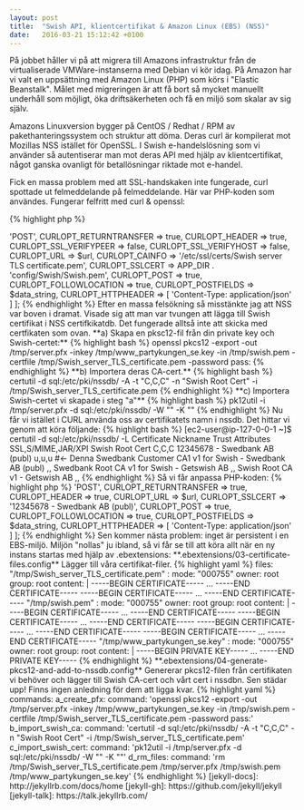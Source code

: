 ```yaml
---
layout: post
title:  "Swish API, klientcertifikat & Amazon Linux (EBS) (NSS)"
date:   2016-03-21 15:12:42 +0100
---
```

På jobbet håller vi på att migrera till Amazons infrastruktur från de virtualiserade VMWare-instanserna med Debian vi kör idag. På Amazon har vi valt en uppsättning med Amazon Linux (PHP) som körs i "Elastic Beanstalk". Målet med migreringen är att få bort så mycket manuellt underhåll som möjligt, öka driftsäkerheten och få en miljö som skalar av sig själv.

Amazons Linuxversion bygger på CentOS / Redhat / RPM av pakethanteringssystem och struktur att döma. Deras curl är kompilerat mot Mozillas NSS istället för OpenSSL. I Swish e-handelslösning som vi använder så autentiserar man mot deras API med hjälp av klientcertifikat, något ganska ovanligt för betallösningar riktade mot e-handel.  

Fick en massa problem med att SSL-handskaken inte fungerade, curl spottade ut felmeddelande på felmeddelande. Här var PHP-koden som användes. Fungerar felfritt med curl & openssl:

{% highlight php %}
<?php
$options = [
   CURLOPT_CUSTOMREQUEST => 'POST',
   CURLOPT_RETURNTRANSFER => true,
   CURLOPT_HEADER => true,
   CURLOPT_SSL_VERIFYPEER => false,
   CURLOPT_SSL_VERIFYHOST => false,
   CURLOPT_URL => $url,
   CURLOPT_CAINFO => '/etc/ssl/certs/Swish server TLS certificate.pem',
   CURLOPT_SSLCERT => APP_DIR . 'config/Swish/Swish.pem',
   CURLOPT_POST => true,
   CURLOPT_FOLLOWLOCATION => true,
   CURLOPT_POSTFIELDS => $data_string,
   CURLOPT_HTTPHEADER => [
       'Content-Type: application/json'
   ]
];
{% endhighlight %}

Efter en massa felsökning så misstänkte jag att NSS var boven i dramat. Visade sig att man var tvungen att lägga till Swish certifikat i NSS certifkikatdb. Det fungerade alltså inte att skicka med certfikaten som ovan.

**a) Skapa en pksc12-fil från din private key och Swish-certet:**
{% highlight bash %}
openssl pkcs12 -export -out /tmp/server.pfx -inkey /tmp/www_partykungen_se.key -in /tmp/swish.pem -certfile /tmp/Swish_server_TLS_certificate.pem -password pass:
{% endhighlight %}

**b) Importera deras CA-cert.**
{% highlight bash %}
certutil -d sql:/etc/pki/nssdb/ -A -t "C,C,C" -n "Swish Root Cert" -i /tmp/Swish_server_TLS_certificate.pem
{% endhighlight %}

**c) Importera Swish-certet vi skapade i steg "a"**
{% highlight bash %}
pk12util -i /tmp/server.pfx -d sql:/etc/pki/nssdb/ -W "" -K ""
{% endhighlight %}

Nu får vi istället i CURL använda oss av certifikatets namn i nssdb. Det hittar vi genom att köra följande:

{% highlight bash %}
[ec2-user@ip-127-0-0-1 ~]$ certutil -d sql:/etc/pki/nssdb/ -L

Certificate Nickname                                         Trust Attributes
                                                             SSL,S/MIME,JAR/XPI

Swish Root Cert                                              C,C,C
12345678 - Swedbank AB (publ)                              u,u,u #<- Denna
Swedbank Customer CA1 v1 for Swish - Swedbank AB (publ)      ,,   
Swedbank Root CA v1 for Swish - Getswish AB                  ,,   
Swish Root CA v1 - Getswish AB                               ,,  
{% endhighlight %}

Så vi får anpassa PHP-koden:

{% highlight php %}
<?php
$options = [
   CURLOPT_CUSTOMREQUEST => 'POST',
   CURLOPT_RETURNTRANSFER => true,
   CURLOPT_HEADER => true,
   CURLOPT_URL => $url,
   CURLOPT_SSLCERT => '12345678 - Swedbank AB (publ)',
   CURLOPT_POST => true,
   CURLOPT_FOLLOWLOCATION => true,
   CURLOPT_POSTFIELDS => $data_string,
   CURLOPT_HTTPHEADER => [
       'Content-Type: application/json'
   ]
];
{% endhighlight %}

Sen kommer nästa problem: inget är persistent i en EBS-miljö. Miljön "nollas" ju ibland, så vi får se till att köra allt när en ny instans startas med hjälp av .ebextensions:

**.ebextensions/03-certificate-files.config**
Lägger till våra certifikat-filer.
{% highlight yaml %}
files:
  "/tmp/Swish_server_TLS_certificate.pem" :
    mode: "000755"
    owner: root
    group: root
    content: |
      -----BEGIN CERTIFICATE-----
      ...
      -----END CERTIFICATE-----
      -----BEGIN CERTIFICATE-----
      ...
      -----END CERTIFICATE-----
  "/tmp/swish.pem" :
    mode: "000755"
    owner: root
    group: root
    content: |
      -----BEGIN CERTIFICATE-----
      ...
      -----END CERTIFICATE-----
      -----BEGIN CERTIFICATE-----
      ...
      -----END CERTIFICATE-----
      -----BEGIN CERTIFICATE-----
      ...
      -----END CERTIFICATE-----
      -----BEGIN CERTIFICATE-----
      ...
      -----END CERTIFICATE-----
  "/tmp/www_partykungen_se.key" :
    mode: "000755"
    owner: root
    group: root
    content: |
      -----BEGIN PRIVATE KEY-----
      ...
      -----END PRIVATE KEY-----
{% endhighlight %}

**.ebextensions/04-generate-pkcs12-and-add-to-nssdb.config**
Genererar pkcs12-filen från certifikaten vi behöver och lägger till Swish CA-cert och vårt cert i nssdbn. Sen städar upp! Finns ingen anledning för dem att ligga kvar.
{% highlight yaml %}
commands:
  a_create_pfx:
    command: 'openssl pkcs12 -export -out /tmp/server.pfx -inkey /tmp/www_partykungen_se.key -in /tmp/swish.pem -certfile /tmp/Swish_server_TLS_certificate.pem -password pass:'
  b_import_swish_ca:
    command: 'certutil -d sql:/etc/pki/nssdb/ -A -t "C,C,C" -n "Swish Root Cert" -i /tmp/Swish_server_TLS_certificate.pem'
  c_import_swish_cert:
    command: 'pk12util -i /tmp/server.pfx -d sql:/etc/pki/nssdb/ -W "" -K ""'
  d_rm_files:
    command: 'rm /tmp/Swish_server_TLS_certificate.pem /tmp/server.pfx /tmp/swish.pem /tmp/www_partykungen_se.key'
{% endhighlight %}



[jekyll-docs]: http://jekyllrb.com/docs/home
[jekyll-gh]:   https://github.com/jekyll/jekyll
[jekyll-talk]: https://talk.jekyllrb.com/
